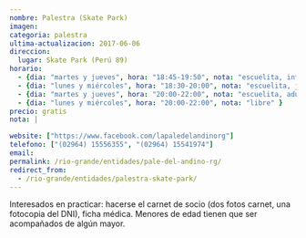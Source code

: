 ```yaml
---
nombre: Palestra (Skate Park)
imagen: 
categoria: palestra
ultima-actualizacion: 2017-06-06
direccion: 
  lugar: Skate Park (Perú 89)
horario: 
  - {dia: "martes y jueves", hora: "18:45-19:50", nota: "escuelita, infantiles" }
  - {dia: "lunes y miércoles", hora: "18:30-20:00", nota: "escuelita, juveniles" }
  - {dia: "martes y jueves", hora: "20:00-22:00", nota: "escuelita, adultos" }
  - {dia: "lunes y miércoles", hora: "20:00-22:00", nota: "libre" }
precio: gratis
nota: | 

website: ["https://www.facebook.com/lapaledelandinorg"]
telefono: ["(02964) 15556355", "(02964) 15541974"]
email: 
permalink: /rio-grande/entidades/pale-del-andino-rg/
redirect_from:
  - /rio-grande/entidades/palestra-skate-park/
---
```


Interesados en practicar: hacerse el carnet de socio (dos fotos carnet, una fotocopia del DNI), ficha médica. Menores de edad tienen que ser acompañados de algún mayor.